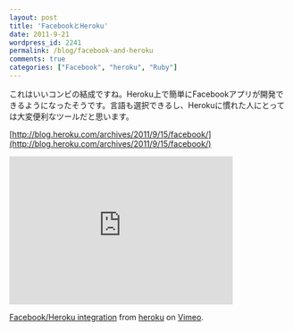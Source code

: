 ```yaml
---
layout: post
title: 'FacebookとHeroku'
date: 2011-9-21
wordpress_id: 2241
permalink: /blog/facebook-and-heroku
comments: true
categories: ["Facebook", "heroku", "Ruby"]
---
```

これはいいコンビの結成ですね。Heroku上で簡単にFacebookアプリが開発できるようになったそうです。言語も選択できるし、Herokuに慣れた人にとっては大変便利なツールだと思います。

[http://blog.heroku.com/archives/2011/9/15/facebook/](http://blog.heroku.com/archives/2011/9/15/facebook/)

<iframe src="http://player.vimeo.com/video/29082940?title=0&amp;byline=0&amp;portrait=0" width="400" height="265" frameborder="0" webkitAllowFullScreen allowFullScreen></iframe><p><a href="http://vimeo.com/29082940">Facebook/Heroku integration</a> from <a href="http://vimeo.com/heroku">heroku</a> on <a href="http://vimeo.com">Vimeo</a>.</p>


